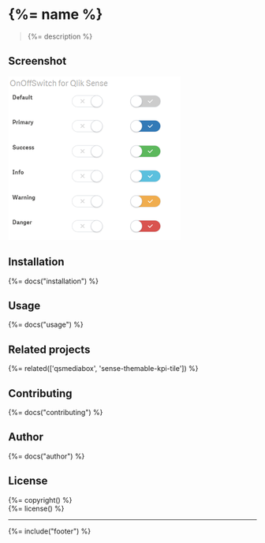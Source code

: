 # {%= name %}

> {%= description %}

<!-- toc -->

## Screenshot

![](docs/images/On-Off-Switch--Qlik-Sense_small.png)

## Installation
{%= docs("installation") %}

## Usage
{%= docs("usage") %}


## Related projects
{%= related(['qsmediabox', 'sense-themable-kpi-tile']) %}  

## Contributing
{%= docs("contributing") %}

## Author
{%= docs("author") %}

## License
{%= copyright() %}  
{%= license() %}

***

{%= include("footer") %}
